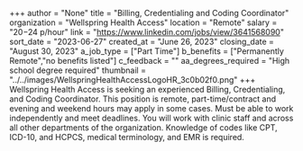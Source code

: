 +++
author = "None"
title = "Billing, Credentialing and Coding Coordinator"
organization = "Wellspring Health Access"
location = "Remote"
salary = "$20-$24 p/hour"
link = "https://www.linkedin.com/jobs/view/3641568090"
sort_date = "2023-06-27"
created_at = "June 26, 2023"
closing_date = "August 30, 2023"
a_job_type = ["Part Time"]
b_benefits = ["Permanently Remote","no benefits listed"]
c_feedback = ""
aa_degrees_required = "High school degree required"
thumbnail = "../../images/WellspringHealthAccessLogoHR_3c0b02f0.png"
+++
Wellspring Health Access is seeking an experienced Billing, Credentialing, and Coding Coordinator.  This position is remote, part-time/contract and evening and weekend hours may apply in some cases.  Must be able to work independently and meet deadlines.  You will work with clinic staff and across all other departments of the organization.  Knowledge of codes like CPT, ICD-10, and HCPCS, medical terminology, and EMR is required.


